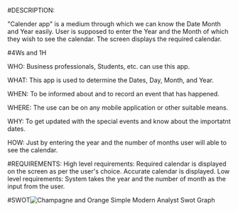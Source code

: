 #DESCRIPTION:

"Calender app" is a medium through which we can know the Date Month and Year easily.
User is supposed to enter the Year and the Month of which they wish to see the calendar.
The screen displays the required calendar.

#4Ws and 1H

WHO: Business professionals, Students, etc. can use this app.

WHAT: This app is used to determine the Dates, Day, Month, and Year.

WHEN: To be informed about and to record an event that has happened.

WHERE: The use can be on any mobile application or other suitable means.

WHY: To get updated with the special events and know about the importatnt dates.


HOW: Just by entering the year and the number of months user will able to see the calendar. 

#REQUIREMENTS:
High level requirements:
	Required calendar is displayed on the screen as per the user's choice.
	Accurate calendar is displayed.
Low level requirements:
	System takes the year and the number of month as the input from the user.
		
#SWOT![Champagne and Orange Simple Modern Analyst Swot Graph](https://user-images.githubusercontent.com/42490038/153709388-2c548f24-6c11-4eb8-8a54-36b20cc993ae.jpg)

